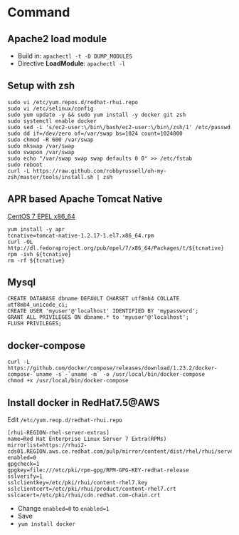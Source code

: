 # Command #

## Apache2 load module ##
- Build in: `apachectl -t -D DUMP_MODULES`
- Directive **LoadModule**: `apachectl -l`

## Setup with zsh ##
```
sudo vi /etc/yum.repos.d/redhat-rhui.repo
sudo vi /etc/selinux/config 
sudo yum update -y && sudo yum install -y docker git zsh
sudo systemctl enable docker
sudo sed -i 's/ec2-user:\/bin\/bash/ec2-user:\/bin\/zsh/1' /etc/passwd
sudo dd if=/dev/zero of=/var/swap bs=1024 count=1024000
sudo chmod -R 600 /var/swap
sudo mkswap /var/swap
sudo swapon /var/swap
sudo echo "/var/swap swap swap defaults 0 0" >> /etc/fstab
sudo reboot
curl -L https://raw.github.com/robbyrussell/oh-my-zsh/master/tools/install.sh | zsh
```

## APR based Apache Tomcat Native ##
[CentOS 7 EPEL x86_64](https://centos.pkgs.org/7/epel-x86_64/tomcat-native-1.2.17-1.el7.x86_64.rpm.html)
```
yum install -y apr
tcnative=tomcat-native-1.2.17-1.el7.x86_64.rpm
curl -OL http://dl.fedoraproject.org/pub/epel/7/x86_64/Packages/t/${tcnative}
rpm -ivh ${tcnative}
rm -rf ${tcnative}
```

## Mysql ##
```
CREATE DATABASE dbname DEFAULT CHARSET utf8mb4 COLLATE utf8mb4_unicode_ci;
CREATE USER 'myuser'@'localhost' IDENTIFIED BY 'mypassword';
GRANT ALL PRIVILEGES ON dbname.* to 'myuser'@'localhost';
FLUSH PRIVILEGES;
```

## docker-compose ##
```
curl -L https://github.com/docker/compose/releases/download/1.23.2/docker-compose-`uname -s`-`uname -m` -o /usr/local/bin/docker-compose
chmod +x /usr/local/bin/docker-compose
```

## Install docker in RedHat7.5@AWS ##
Edit `/etc/yum.reop.d/redhat-rhui.repo`
```
[rhui-REGION-rhel-server-extras]
name=Red Hat Enterprise Linux Server 7 Extra(RPMs)
mirrorlist=https://rhui2-cds01.REGION.aws.ce.redhat.com/pulp/mirror/content/dist/rhel/rhui/server/7/$releasever/$basearch/extras/os
enabled=0
gpgcheck=1
gpgkey=file:///etc/pki/rpm-gpg/RPM-GPG-KEY-redhat-release
sslverify=1
sslclientkey=/etc/pki/rhui/content-rhel7.key
sslclientcert=/etc/pki/rhui/product/content-rhel7.crt
sslcacert=/etc/pki/rhui/cdn.redhat.com-chain.crt
```
- Change `enabled=0` to `enabled=1`
- Save
- `yum install docker`
